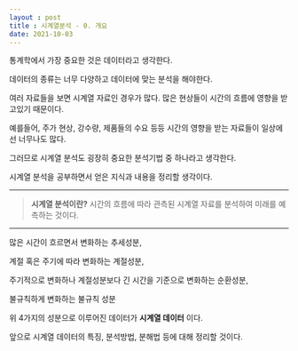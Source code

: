 ```yaml
---
layout : post
title : 시계열분석 - 0. 개요
date: 2021-10-03
---
```


통계학에서 가장 중요한 것은 데이터라고 생각한다.

데이터의 종류는 너무 다양하고 데이터에 맞는 분석을 해야한다.

여러 자료들을 보면 시계열 자료인 경우가 많다. 많은 현상들이 시간의 흐름에 영향을 받고있기 때문이다.

예를들어, 주가 현상, 강수량, 제품들의 수요 등등 시간의 영향을 받는 자료들이 일상에선 너무나도 많다.

그러므로 시계열 분석도 굉장히 중요한 분석기법 중 하나라고 생각한다.

시계열 분석을 공부하면서 얻은 지식과 내용을 정리할 생각이다.

---
> __시계열 분석이란?__
  시간의 흐름에 따라 관측된 시계열 자료를 분석하여 미래를 예측하는 것이다.
---

많은 시간이 흐르면서 변화하는 추세성분,

계절 혹은 주기에 따라 변화하는 계절성분,

주기적으로 변화하나 계절성분보다 긴 시간을 기준으로 변화하는 순환성분,

불규칙하게 변화하는 불규칙 성분

위 4가지의 성분으로 이루어진 데이터가 __시계열 데이터__ 이다.

앞으로 시계열 데이터의 특징, 분석방법, 분해법 등에 대해 정리할 것이다.





